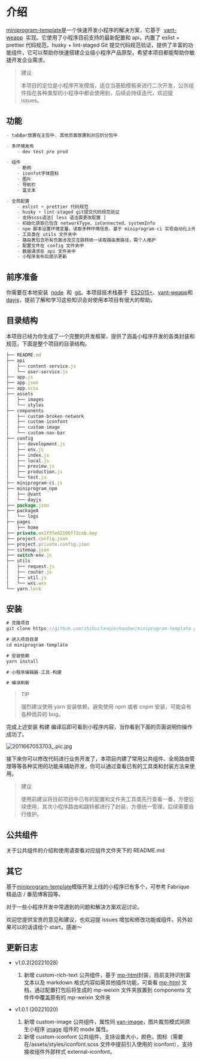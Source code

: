# 介绍

[miniprogram-template](https://github.com/zhihuifanqiechaodan/miniprogram-template.git)是一个快速开发小程序的解决方案，它基于  [vant-weapp](https://github.com/youzan/vant-weapp.git)  实现。它使用了小程序目前支持的最新配置和 api，内置了 eslist + prettier 代码规范，husky + lint-staged Git 提交代码规范验证，提供了丰富的功能组件，它可以帮助你快速搭建企业级小程序产品原型，希望本项目都能帮助你敏捷开发企业需求。

> 建议
>
> 本项目的定位是小程序开发模版，适合当基础模板来进行二次开发，公共组件指在各种类型的小程序中都会使用到，后续会持续迭代，欢迎提 issues。

## 功能

```js
- tabBar放置在主包中, 其他页面放置到对应的分包中

- 多环境发布
    - dev test pre prod

- 组件
    - 断网
    - iconfot字体图标
    - 图片
    - 导航栏
    - 富文本

- 全局配置
    - eslist + prettier 代码规范
    - husky + lint-staged git提交代码规范验证
    - 支持scss语法[ less 语法需更改配置 ]
    - 初始化获取已包含 networkType、isConnected、systemInfo
    - npm 脚本设置环境变量，读取多种环境信息，基于 miniprogram-ci 实现自动化上传代码
    - 工具类在 utils 文件夹中
    - 路由表包含所有页面涉及交互跳转统一读取路由表路径，需个人维护
    - 配置文件在 config 文件夹中
    - 数据请求在 api 文件夹中
    - 小程序发布后提示更新
```

## 前序准备

你需要在本地安装  [node](http://nodejs.org/)  和  [git](https://git-scm.com/)。本项目技术栈基于  [ES2015+](http://es6.ruanyifeng.com/)、[vant-weapp](https://github.com/youzan/vant-weapp.git)和[dayjs](https://github.com/iamkun/dayjs.git)，提前了解和学习这些知识会对使用本项目有很大的帮助。

## 目录结构

本项目已经为你生成了一个完整的开发框架，提供了涵盖小程序开发的各类封装和规范，下面是整个项目的目录结构。

```js
├── README.md
├── api
│   ├── content-service.js
│   └── user-service.js
├── app.js
├── app.json
├── app.scss
├── assets
│   ├── images
│   └── styles
├── components
│   ├── custom-broken-network
│   ├── custom-iconfont
│   ├── custom-image
│   └── custom-nav-bar
├── config
│   ├── development.js
│   ├── env.js
│   ├── index.js
│   ├── local.js
│   ├── preview.js
│   ├── production.js
│   └── test.js
├── miniprogram-ci.js
├── miniprogram_npm
│   ├── @vant
│   └── dayjs
├── package.json
├── packageA
│   └── logs
├── pages
│   ├── home
├── private.wx2f3fed2106f72ceb.key
├── project.config.json
├── project.private.config.json
├── sitemap.json
├── switch-env.js
├── utils
│   ├── request.js
│   ├── router.js
│   ├── util.js
│   └── wxs.wxs
└── yarn.lock
```

## 安装

```js
# 克隆项目
git clone https://github.com/zhihuifanqiechaodan/miniprogram-template.git

# 进入项目目录
cd miniprogram-template

# 安装依赖
yarn install

# 小程序编辑器-工具-构建

# 编译刷新
```

> TIP
>
> 强烈建议使用 yarn 安装依赖，避免使用 npm 或者 cnpm 安装，可能会有各种诡异的 bug。

完成上述安装 构建 编译后即可看到小程序内容，当你看到下面的页面说明你操作成功了。


![2011667053703_.pic.jpg](https://p3-juejin.byteimg.com/tos-cn-i-k3u1fbpfcp/04d944b71ad3459787f3a69e2cd6fcac~tplv-k3u1fbpfcp-watermark.image?)

接下来你可以修改代码进行业务开发了，本项目内建了常用公共组件、全局路由管理等等各种实用的功能来辅助开发，你可以通过查看已有的工具类和封装方法来使用。

> 建议
>
> 使用前建议将目前项目中已有的配置和文件夹工具类先行查看一番，方便后续使用，其次小程序路由和跳转都进行了封装，方便统一管理，后续需要自行维护。

## 公共组件

关于公共组件的介绍和使用请查看对应组件文件夹下的 README.md

## 其它

基于[miniprogram-template](https://github.com/zhihuifanqiechaodan/miniprogram-template.git)模版开发上线的小程序已有多个，可参考 Fabrique 精品店 / 番茄博客园等。

对于一些小程序开发中常遇到的问题和解决方案欢迎讨论。

欢迎您提供宝贵的意见和建议，也欢迎提 issues 增加和修改功能或组件，另外如果可以的话请给个 start，感谢～

## 更新日志

- v1.0.2(20221028)

  1.  新增 custom-rich-text 公共组件，基于 [mp-html](https://github.com/jin-yufeng/mp-html.git)封装，目前支持识别富文本以及 markdown 格式内容如需其他插件功能，可查看 [mp-html](https://github.com/jin-yufeng/mp-html.git) 文档，通过配置打包后将生成的 mp-weixin 文件夹放置到 components 文件件中覆盖原有的 mp-weixin 文件夹

- v1.0.1 (20221020)
  1. 新增 custom-image 公共组件，属性同 [van-image](https://vant-contrib.gitee.io/vant-weapp/#/image)，图片裁剪模式同原生小程序 [image](https://developers.weixin.qq.com/miniprogram/dev/component/image.html) 组件的 mode 属性。
  2. 新增 custom-iconfont 公共组件，支持设置大小，颜色，图标（需要在/assets/styles/iconfont.scss 文件中提前引入使用的 iconfont），支持接收组件外部样式 external-iconfont。
